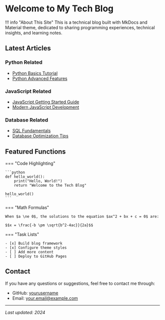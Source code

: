 # Welcome to My Tech Blog

!!! info "About This Site"
    This is a technical blog built with MkDocs and Material theme, dedicated to sharing programming experiences, technical insights, and learning notes.

## Latest Articles

### Python Related
- [Python Basics Tutorial](python/index.md)
- [Python Advanced Features](python/advanced.md)

### JavaScript Related
- [JavaScript Getting Started Guide](javascript/index.md)
- [Modern JavaScript Development](javascript/modern.md)

### Database Related
- [SQL Fundamentals](database/index.md)
- [Database Optimization Tips](database/optimization.md)

## Featured Functions

=== "Code Highlighting"

    ```python
    def hello_world():
        print("Hello, World!")
        return "Welcome to the Tech Blog"
    
    hello_world()
    ```

=== "Math Formulas"

    When $a \ne 0$, the solutions to the equation $ax^2 + bx + c = 0$ are:

    $$x = \frac{-b \pm \sqrt{b^2-4ac}}{2a}$$

=== "Task Lists"

    - [x] Build blog framework
    - [x] Configure theme styles
    - [ ] Add more content
    - [ ] Deploy to GitHub Pages

## Contact

If you have any questions or suggestions, feel free to contact me through:

- GitHub: [yourusername](https://github.com/yourusername)
- Email: your.email@example.com

---

*Last updated: 2024*
